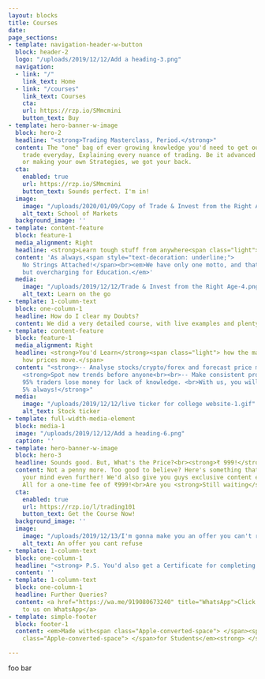 ```yaml
---
layout: blocks
title: Courses
date: 
page_sections:
- template: navigation-header-w-button
  block: header-2
  logo: "/uploads/2019/12/12/Add a heading-3.png"
  navigation:
  - link: "/"
    link_text: Home
  - link: "/courses"
    link_text: Courses
    cta:
    url: https://rzp.io/SMmcmini
    button_text: Buy
- template: hero-banner-w-image
  block: hero-2
  headline: "<strong>Trading Masterclass, Period.</strong>"
  content: The "one" bag of ever growing knowledge you'd need to get out there and
    trade everyday, Explaining every nuance of trading. Be it advanced Indicators,
    or making your own Strategies, we got your back.
  cta:
    enabled: true
    url: https://rzp.io/SMmcmini
    button_text: Sounds perfect. I'm in!
  image:
    image: "/uploads/2020/01/09/Copy of Trade & Invest from the Right Age-1.png"
    alt_text: School of Markets
  background_image: ''
- template: content-feature
  block: feature-1
  media_alignment: Right
  headline: <strong>Learn tough stuff from anywhere<span class="light"><br></span></strong><spanclass="light"> Anyplace, anytime, always on your device!</span>
  content: 'As always,<span style="text-decoration: underline;">
    No Strings Attached!</span><br><em>We have only one motto, and that is anything
    but overcharging for Education.</em>'
  media:
    image: "/uploads/2019/12/12/Trade & Invest from the Right Age-4.png"
    alt_text: Learn on the go
- template: 1-column-text
  block: one-column-1
  headline: How do I clear my Doubts?
  content: We did a very detailed course, with live examples and plenty of charting, analysis and commentary which would make sure no doubts come up. Despite that, if you ever have any doubt, you can get it cleared over call/text/TeamViewer anytime, all-time! <br>(Funny thing, many people actually ask if this is for an extra price... WHAT?! C'mon people! We're here just to help each other out.)
- template: content-feature
  block: feature-1
  media_alignment: Right
  headline: <strong>You'd Learn</strong><span class="light"> how the market works,
    how prices move.</span>
  content: "<strong>-- Analyse stocks/crypto/forex and forecast price movements.</strong><br><br>--
    <strong>Spot new trends before anyone<br><br>-- Make consistent profits.<br><br>Over
    95% traders lose money for lack of knowledge. <br>With us, you will be in the
    5% always!</strong>"
  media:
    image: "/uploads/2019/12/12/live ticker for college website-1.gif"
    alt_text: Stock ticker
- template: full-width-media-element
  block: media-1
  image: "/uploads/2019/12/12/Add a heading-6.png"
  caption: ''
- template: hero-banner-w-image
  block: hero-3
  headline: Sounds good. But, What's the Price?<br><strong>₹ 999!</strong>
  content: Not a penny more. Too good to believe? Here's something that would blow
    your mind even further! We'd also give you guys exclusive content every month!
    All for a one-time fee of ₹999!<br>Are you <strong>Still waiting</strong>?
  cta:
    enabled: true
    url: https://rzp.io/l/trading101
    button_text: Get the Course Now!
  background_image: ''
  image:
    image: "/uploads/2019/12/13/I'm gonna make you an offer you can't refuse.-2.png"
    alt_text: An offer you cant refuse
- template: 1-column-text
  block: one-column-1
  headline: "<strong> P.S. You'd also get a Certificate for completing this!</strong>"
  content: ''
- template: 1-column-text
  block: one-column-1
  headline: Further Queries?
  content: <a href="https://wa.me/919080673240" title="WhatsApp">Click here to reach
    to us on WhatsApp</a>
- template: simple-footer
  block: footer-1
  content: <em>Made with<span class="Apple-converted-space"> </span><span class="love">Love</span><span
    class="Apple-converted-space"> </span>for Students</em><strong> </strong>❤︎

---
```

foo bar